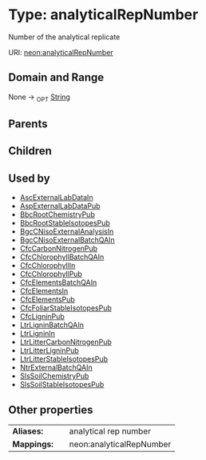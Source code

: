 
# Type: analyticalRepNumber


Number of the analytical replicate

URI: [neon:analyticalRepNumber](https://data.neonscience.org/analyticalRepNumber)


## Domain and Range

None ->  <sub>OPT</sub> [String](types/String.md)

## Parents


## Children


## Used by

 * [AscExternalLabDataIn](AscExternalLabDataIn.md)
 * [AspExternalLabDataPub](AspExternalLabDataPub.md)
 * [BbcRootChemistryPub](BbcRootChemistryPub.md)
 * [BbcRootStableIsotopesPub](BbcRootStableIsotopesPub.md)
 * [BgcCNisoExternalAnalysisIn](BgcCNisoExternalAnalysisIn.md)
 * [BgcCNisoExternalBatchQAIn](BgcCNisoExternalBatchQAIn.md)
 * [CfcCarbonNitrogenPub](CfcCarbonNitrogenPub.md)
 * [CfcChlorophyllBatchQAIn](CfcChlorophyllBatchQAIn.md)
 * [CfcChlorophyllIn](CfcChlorophyllIn.md)
 * [CfcChlorophyllPub](CfcChlorophyllPub.md)
 * [CfcElementsBatchQAIn](CfcElementsBatchQAIn.md)
 * [CfcElementsIn](CfcElementsIn.md)
 * [CfcElementsPub](CfcElementsPub.md)
 * [CfcFoliarStableIsotopesPub](CfcFoliarStableIsotopesPub.md)
 * [CfcLigninPub](CfcLigninPub.md)
 * [LtrLigninBatchQAIn](LtrLigninBatchQAIn.md)
 * [LtrLigninIn](LtrLigninIn.md)
 * [LtrLitterCarbonNitrogenPub](LtrLitterCarbonNitrogenPub.md)
 * [LtrLitterLigninPub](LtrLitterLigninPub.md)
 * [LtrLitterStableIsotopesPub](LtrLitterStableIsotopesPub.md)
 * [NtrExternalBatchQAIn](NtrExternalBatchQAIn.md)
 * [SlsSoilChemistryPub](SlsSoilChemistryPub.md)
 * [SlsSoilStableIsotopesPub](SlsSoilStableIsotopesPub.md)

## Other properties

|  |  |  |
| --- | --- | --- |
| **Aliases:** | | analytical rep number |
| **Mappings:** | | neon:analyticalRepNumber |

